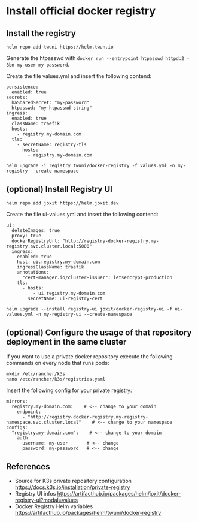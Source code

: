 # Install official docker registry

## Install the registry
```helm repo add twuni https://helm.twun.io```

Generate the htpasswd with ```docker run --entrypoint htpasswd httpd:2 -Bbn my-user my-password```.

Create the file values.yml and insert the following contend:
```
persistence:
  enabled: true
secrets:
  haSharedSecret: "my-password"
  htpasswd: "my-htpasswd string"
ingress:
  enabled: true
  className: traefik
  hosts:
    - registry.my-domain.com
  tls:
    - secretName: registry-tls
      hosts:
        - registry.my-domain.com
```
  
```helm upgrade -i registry twuni/docker-registry -f values.yml -n my-registry --create-namespace```

## (optional) Install Registry UI

```helm repo add joxit https://helm.joxit.dev```

Create the file ui-values.yml and insert the following contend:
```
ui:
  deleteImages: true
  proxy: true
  dockerRegistryUrl: "http://registry-docker-registry.my-registry.svc.cluster.local:5000"
  ingress:
    enabled: true
    host: ui.registry.my-domain.com
    ingressClassName: traefik
    annotations:
      "cert-manager.io/cluster-issuer": letsencrypt-production
    tls:
      - hosts:
          - ui.registry.my-domain.com
        secretName: ui-registry-cert
```

```helm upgrade --install registry-ui joxit/docker-registry-ui -f ui-values.yml -n my-registry-ui --create-namespace```


## (optional) Configure the usage of that repository deployment in the same cluster
If you want to use a private docker repository execute the following commands on every node that runs pods:
```
mkdir /etc/rancher/k3s
nano /etc/rancher/k3s/registries.yaml
```

Insert the following config for your private registry:
```
mirrors:
  registry.my-domain.com:    # <-- change to your domain
    endpoint:
      - "http://registry-docker-registry.my-registry-namespace.svc.cluster.local"    # <-- change to your namespace
configs:
  "registry.my-domain.com":    # <-- change to your domain
    auth:
      username: my-user       # <-- change
      password: my-password   # <-- change
```

## References
* Source for K3s private repository configuration https://docs.k3s.io/installation/private-registry
* Registry UI infos https://artifacthub.io/packages/helm/joxit/docker-registry-ui?modal=values
* Docker Registry Helm variables https://artifacthub.io/packages/helm/twuni/docker-registry
